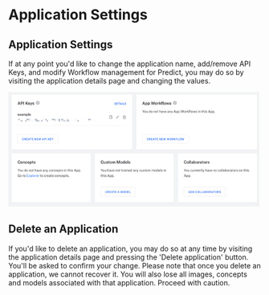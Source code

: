 # Application Settings

## Application Settings

If at any point you'd like to change the application name, add/remove API Keys, and modify Workflow management for Predict, you may do so by visiting the application details page and changing the values.

![](../../.gitbook/assets/edit_application%20%282%29%20%282%29%20%283%29%20%283%29%20%283%29%20%283%29%20%283%29%20%285%29%20%286%29%20%284%29%20%288%29.jpg)

## Delete an Application

If you'd like to delete an application, you may do so at any time by visiting the application details page and pressing the 'Delete application' button. You'll be asked to confirm your change. Please note that once you delete an application, we cannot recover it. You will also lose all images, concepts and models associated with that application. Proceed with caution.


